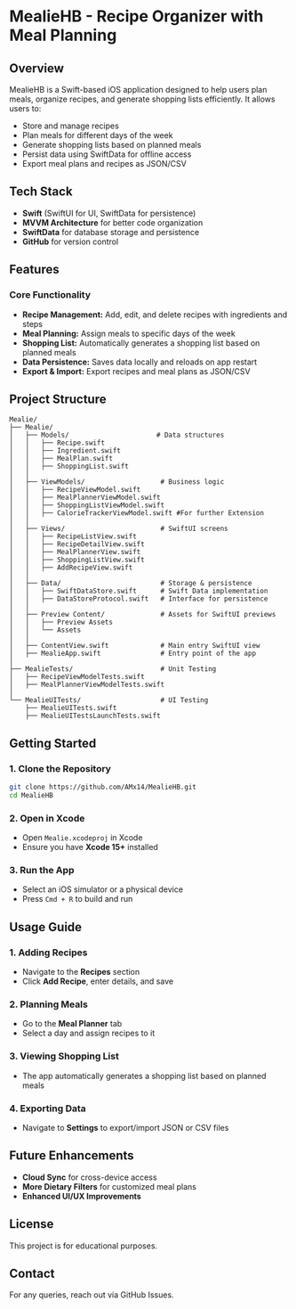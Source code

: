 # MealieHB - Recipe Organizer with Meal Planning

## Overview
MealieHB is a Swift-based iOS application designed to help users plan meals, organize recipes, and generate shopping lists efficiently. It allows users to:

- Store and manage recipes
- Plan meals for different days of the week
- Generate shopping lists based on planned meals
- Persist data using SwiftData for offline access
- Export meal plans and recipes as JSON/CSV

## Tech Stack

- **Swift** (SwiftUI for UI, SwiftData for persistence)
- **MVVM Architecture** for better code organization
- **SwiftData** for database storage and persistence
- **GitHub** for version control

## Features

### Core Functionality
- **Recipe Management:** Add, edit, and delete recipes with ingredients and steps
- **Meal Planning:** Assign meals to specific days of the week
- **Shopping List:** Automatically generates a shopping list based on planned meals
- **Data Persistence:** Saves data locally and reloads on app restart
- **Export & Import:** Export recipes and meal plans as JSON/CSV

## Project Structure

```
Mealie/
├── Mealie/
│   ├── Models/                      # Data structures
│   │   ├── Recipe.swift             
│   │   ├── Ingredient.swift         
│   │   ├── MealPlan.swift           
│   │   ├── ShoppingList.swift       
│   │
│   ├── ViewModels/                   # Business logic
│   │   ├── RecipeViewModel.swift     
│   │   ├── MealPlannerViewModel.swift
│   │   ├── ShoppingListViewModel.swift
│   │   ├── CalorieTrackerViewModel.swift #For further Extension  
│   │
│   ├── Views/                        # SwiftUI screens
│   │   ├── RecipeListView.swift      
│   │   ├── RecipeDetailView.swift    
│   │   ├── MealPlannerView.swift     
│   │   ├── ShoppingListView.swift    
│   │   ├── AddRecipeView.swift       
│   │
│   ├── Data/                         # Storage & persistence
│   │   ├── SwiftDataStore.swift      # Swift Data implementation
│   │   ├── DataStoreProtocol.swift   # Interface for persistence
│   │
│   ├── Preview Content/              # Assets for SwiftUI previews
│   │   ├── Preview Assets
│   │   └── Assets
│   │
│   ├── ContentView.swift             # Main entry SwiftUI view
│   ├── MealieApp.swift               # Entry point of the app
│
├── MealieTests/                      # Unit Testing
│   ├── RecipeViewModelTests.swift    
│   ├── MealPlannerViewModelTests.swift 
│
└── MealieUITests/                    # UI Testing
    ├── MealieUITests.swift
    ├── MealieUITestsLaunchTests.swift
```

## Getting Started

### 1. Clone the Repository
```bash
git clone https://github.com/AMx14/MealieHB.git
cd MealieHB
```

### 2. Open in Xcode
- Open `Mealie.xcodeproj` in Xcode
- Ensure you have **Xcode 15+** installed

### 3. Run the App
- Select an iOS simulator or a physical device
- Press `Cmd + R` to build and run

## Usage Guide

### 1. Adding Recipes
- Navigate to the **Recipes** section
- Click **Add Recipe**, enter details, and save

### 2. Planning Meals
- Go to the **Meal Planner** tab
- Select a day and assign recipes to it

### 3. Viewing Shopping List
- The app automatically generates a shopping list based on planned meals

### 4. Exporting Data
- Navigate to **Settings** to export/import JSON or CSV files

## Future Enhancements

- **Cloud Sync** for cross-device access
- **More Dietary Filters** for customized meal plans
- **Enhanced UI/UX Improvements**

## License
This project is for educational purposes.

## Contact
For any queries, reach out via GitHub Issues.
